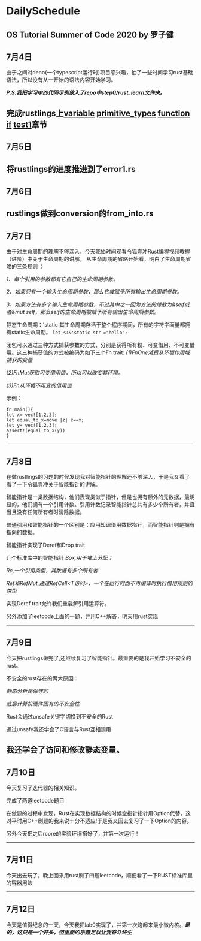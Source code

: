 # DailySchedule
OS Tutorial Summer of Code 2020 by 罗子健
---
## 7月4日
由于之间对deno(一个typescript运行时)项目感兴趣，抽了一些时间学习rust基础语法，所以没有从一开始的语法内容开始学习。

***P.S.我把学习中的代码示例放入了repo中step0/rust_learn文件夹。***


完成rustlings上[variable](https://github.com/kszlzj/DailySchedule/tree/master/step0/variables) [primitive_types](https://github.com/kszlzj/DailySchedule/tree/master/step0/primitive_types) [function](https://github.com/kszlzj/DailySchedule/tree/master/step0/functions) [if](https://github.com/kszlzj/DailySchedule/tree/master/step0/if) [test1](https://github.com/kszlzj/DailySchedule/blob/master/step0/test1.rs)章节
---
## 7月5日
将rustlings的进度推进到了error1.rs
---
## 7月6日
rustlings做到conversion的from_into.rs
---
## 7月7日
由于对生命周期的理解不够深入，今天我抽时间观看令狐壹冲Rust编程视频教程（进阶）中关于生命周期的讲解。
从生命周期的省略开始看，明白了生命周期省略的三条规则 ：

*1、每个引用的参数都有它自己的生命周期参数。*

*2、如果只有一个输入生命周期参数，那么它被赋予所有输出生命周期参数。*

*3、如果方法有多个输入生命周期参数，不过其中之一因为方法的缘故为&self或者&mut self，那么self的生命周期被赋予所有输出生命周期参数。*

静态生命周期：'static 其生命周期存活于整个程序期间，所有的字符字面量都拥有static生命周期。
`let s:&'static str ="hello";`


闭包可以通过三种方式捕获参数的方式，分别是获得所有权、可变借用、不可变借用。这三种捕获值的方式被编码为如下三个Fn trait:
*(1)FnOne消费从环境作用域捕获的变量*

*(2)FnMut获取可变借用值，所以可以改变其环境。*

*(3)Fn从环境不可变的借用值*

示例：
```
fn main(){
let x= vec![1,2,3];
let equal_to_x=move |z| z==x;
let y= vec![1,2,3];
assert!(equal_to_x(y))
}
```
---
## 7月8日

在做rustlings的习题的时候发现我对智能指针的理解还不够深入，于是我又看了看了一下令狐壹冲关于智能指针的讲解。

智能指针是一类数据结构，他们表现类似于指针，但是也拥有额外的元数据，最明显的，他们拥有一个引用计数。引用计数记录智能指针总共有多少个所有者，并且当且没有任何所有者时清除数据。

普通引用和智能指针的一个区别是：应用知识借用数据指针，而智能指针则是拥有指向的数据。

智能指针实现了Deref和Drop trait

几个标准库中的智能指针
*Box<T>,用于堆上分配；*

*Rc<T>,一个引用类型，其数据有多个所有者*

*Ref<T>和RefMut<T>,通过RefCell<T访问>，一个在运行时而不再编译时执行借用规则的类型*

实现Deref trait允许我们重载解引用运算符。

另外添加了leetcode上面的一题，并用C++解答，明天用rust实现

---
## 7月9日

今天把rustlings做完了,还继续复习了智能指针。最重要的是我开始学习不安全的rust。

不安全的rust存在的两大原因：

*静态分析是保守的*

*底层计算机硬件固有的不安全性*

Rust会通过unsafe关键字切换到不安全的Rust

通过unsafe我还学会了C语言与Rust互相调用

我还学会了访问和修改静态变量。
---
## 7月10日

今天复习了迭代器的相关知识。

完成了两道leetcode题目

在做题的过程中发现，Rust在实现数据结构的时候空指针指针用Option代替，这对平时用C++刷题的我来说十分不适应!于是我又回去复习了一下Option的内容。

另外今天把之后rcore的实验环境搭好了，并第一次运行！

---
## 7月11日

今天出去玩了，晚上回来用rust刷了四题leetcode，顺便看了一下RUST标准库里的容器用法

---
## 7月12日

今天是值得纪念的一天，今天我把lab0实现了，并第一次跑起来最小微内核。***是的，这只是一个开头，但里面的乐趣足以让我奋斗终生***
